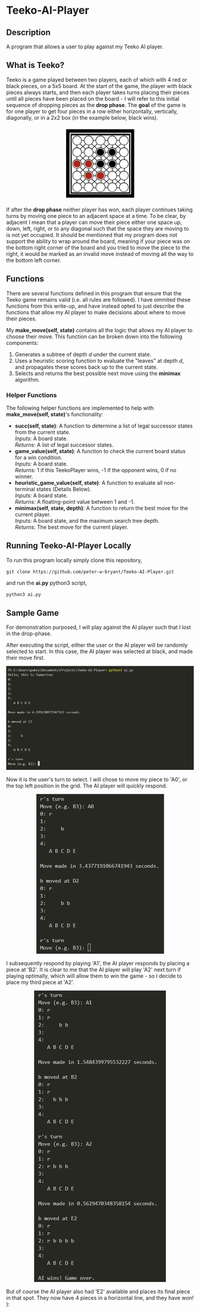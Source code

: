 # Teeko-AI-Player

## Description
A program that allows a user to play against my Teeko AI player.

## What is Teeko?
Teeko is a game played between two players, each of which with 4 red or black pieces, on a 5x5 board. At the start of the game, the player with black pieces always starts, and then each player takes turns placing their pieces until all pieces have been placed on the board - I will refer to this initial sequence of dropping pieces as the <b>drop phase</b>. The <b>goal</b> of the game is for one player to get four pieces in a row either horizontally, vertically, diagonally, or in a 2x2 box (in the example below, black wins).

<p align="center">
  <img src="https://github.com/peter-w-bryant/Teeko-AI-Player/blob/main/images/board.png?raw=true" alt="Sublime's custom image"/>
</p>

If after the <b>drop phase</b> neither player has won, each player continues taking turns by moving one piece to an adjacent space at a time. To be clear, by adjacent I mean that a player can move their piece either one space up, down, left, right, or to any diagonal such that the space they are moving to is not yet occupied. It should be mentioned that my program does not support the ability to wrap around the board, meaning if your piece was on the bottom right corner of the board and you tried to move the piece to the right, it would be marked as an invalid move instead of moving all the way to the bottom left corner.

## Functions

There are several functions defined in this program that ensure that the Teeko game remains valid (i.e. all rules are followed). I have ommited these functions from this write-up, and have instead opted to just describe the functions that allow my AI player to make decisions about where to move their pieces.

My <b>make_move(self, state)</b> contains all the logic that allows my AI player to choose their move. This function can be broken down into the following components:

<ol> 
  <li>Generates a subtree of depth <i>d</i> under the current state.</li>
  <li>Uses a heuristic scoring function to evaluate the "leaves" at depth <i>d</i>, and propagates these scores back up to the current state.</li>
  <li>Selects and returns the best possible next move using the <b>minimax</b> algorithm.</li>
</ol>

### Helper Functions

The following helper functions are implemented to help with <b>make_move(self, state)</b>'s functionality:

<ul>
  <li><b>succ(self, state)</b>: A function to determine a list of legal successor states from the current state.<br>
    <i>Inputs:</i> A board state.<br>
    <i>Returns:</i> A list of legal successor states.</li>
  
  <li><b>game_value(self, state)</b>: A function to check the current board status for a win condition.<br>
    <i>Inputs:</i> A board state.<br>
    <i>Returns:</i> 1 if this TeekoPlayer wins, -1 if the opponent wins, 0 if no winner.</li>

  <li><b>heuristic_game_value(self, state)</b>: A function to evaluate all non-terminal states (Details Below).<br>
    <i>Inputs:</i> A board state.<br>
    <i>Returns:</i> A floating-point value between 1 and -1.</li>
  
   <li><b>minimax(self, state, depth)</b>: A function to return the best move for the current player.<br>
    <i>Inputs:</i> A board state, and the maximum search tree depth.<br>
    <i>Returns:</i> The best move for the current player.</li>
</ul>

## Running Teeko-AI-Player Locally

To run this program locally simply clone this repository,

```
git clone https://github.com/peter-w-bryant/Teeko-AI-Player.git
```

and run the <b>ai.py</b> python3 script,

```python
python3 ai.py
```

## Sample Game

For demonstration purposed, I will play against the AI player such that I lost in the drop-phase.

After executing the script, either the user or the AI player will be randomly selected to start. In this case, the AI player was selected at black, and made their move first.

<p align="center">
  <img src="https://github.com/peter-w-bryant/Teeko-AI-Player/blob/main/images/demo_i1.png?raw=true" alt="Sublime's custom image"/>
</p>

Now it is the user's turn to select. I will chose to move my piece to 'A0', or the top left position in the grid. The AI player will quickly respond.

<p align="center">
  <img src="https://github.com/peter-w-bryant/Teeko-AI-Player/blob/main/images/demo_i2.png?raw=true" alt="Sublime's custom image"/>
</p>

I subsequently respond by playing 'A1', the AI player responds by placing a piece at 'B2'. It is clear to me that the AI player will play 'A2' next turn if playing optimally, which will allow them to win the game - so I decide to place my third piece at 'A2'. 

<p align="center">
  <img src="https://github.com/peter-w-bryant/Teeko-AI-Player/blob/main/images/demo_i3.png?raw=true" alt="Sublime's custom image"/>
</p>

But of course the AI player also had 'E2' available and places its final piece in that spot. They now have 4 pieces in a horizontal line, and they have won! ):
